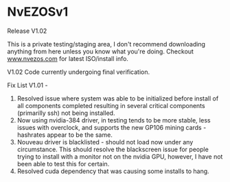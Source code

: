 # NvEZOSv1
Release V1.02

This is a private testing/staging area, I don't recommend downloading anything from here unless you know what you're doing. Checkout www.nvezos.com for latest ISO/install info.

V1.02 Code currently undergoing final verification.

Fix List V1.01 -
1) Resolved issue where system was able to be initialized before install of all components completed resulting in several critical components (primarilly ssh) not being installed.
2) Now using nvidia-384 driver, in testing tends to be more stable, less issues with overclock, and supports the new GP106 mining cards - hashrates appear to be the same.
3) Nouveau driver is blacklisted - should not load now under any circumstance. This should resolve the blackscreen issue for people trying to install with a monitor not on the nvidia GPU, however, I have not been able to test this for certain.
4) Resolved cuda dependency that was causing some installs to hang.
